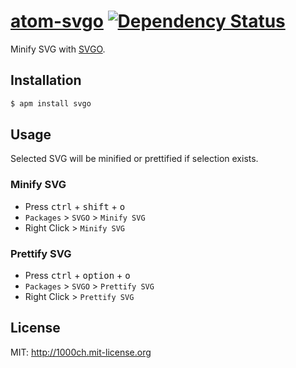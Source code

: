 # [atom-svgo](https://atom.io/packages/svgo) [![Dependency Status](https://david-dm.org/1000ch/atom-svgo.svg)](https://david-dm.org/1000ch/atom-svgo)

Minify SVG with [SVGO](http://github.com/svg/svgo).

## Installation

```sh
$ apm install svgo
```

## Usage

Selected SVG will be minified or prettified if selection exists.

### Minify SVG

- Press <kbd>ctrl</kbd> + <kbd>shift</kbd> + <kbd>o</kbd>
- `Packages` > `SVGO` > `Minify SVG`
- Right Click > `Minify SVG`

### Prettify SVG

- Press <kbd>ctrl</kbd> + <kbd>option</kbd> + <kbd>o</kbd>
- `Packages` > `SVGO` > `Prettify SVG`
- Right Click > `Prettify SVG`

## License

MIT: http://1000ch.mit-license.org
